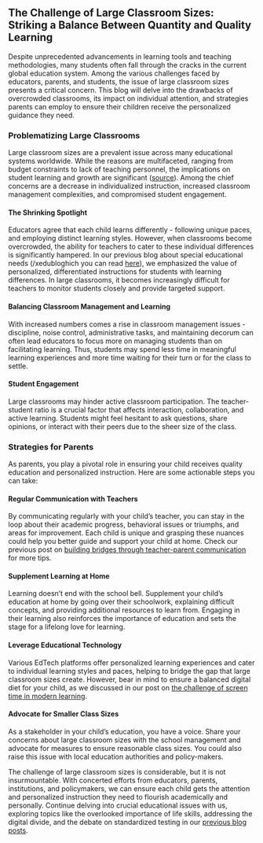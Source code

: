 ## The Challenge of Large Classroom Sizes: Striking a Balance Between Quantity and Quality Learning  

Despite unprecedented advancements in learning tools and teaching methodologies, many students often fall through the cracks in the current global education system. Among the various challenges faced by educators, parents, and students, the issue of large classroom sizes presents a critical concern. This blog will delve into the drawbacks of overcrowded classrooms, its impact on individual attention, and strategies parents can employ to ensure their children receive the personalized guidance they need.

### Problematizing Large Classrooms  
Large classroom sizes are a prevalent issue across many educational systems worldwide. While the reasons are multifaceted, ranging from budget constraints to lack of teaching personnel, the implications on student learning and growth are significant ([source](source.url)). Among the chief concerns are a decrease in individualized instruction, increased classroom management complexities, and compromised student engagement.

#### The Shrinking Spotlight  
Educators agree that each child learns differently - following unique paces, and employing distinct learning styles. However, when classrooms become overcrowded, the ability for teachers to cater to these individual differences is significantly hampered. In our previous blog about special educational needs (/xedubloghich you can read [here](/education-fundamentals/the-challenge-of-addressing-special-educational-needs.md)), we emphasized the value of personalized, differentiated instructions for students with learning differences. In large classrooms, it becomes increasingly difficult for teachers to monitor students closely and provide targeted support.

#### Balancing Classroom Management and Learning  
With increased numbers comes a rise in classroom management issues - discipline, noise control, administrative tasks, and maintaining decorum can often lead educators to focus more on managing students than on facilitating learning. Thus, students may spend less time in meaningful learning experiences and more time waiting for their turn or for the class to settle.

#### Student Engagement   
Large classrooms may hinder active classroom participation. The teacher-student ratio is a crucial factor that affects interaction, collaboration, and active learning. Students might feel hesitant to ask questions, share opinions, or interact with their peers due to the sheer size of the class.

### Strategies for Parents  
As parents, you play a pivotal role in ensuring your child receives quality education and personalized instruction. Here are some actionable steps you can take:

#### Regular Communication with Teachers  
By communicating regularly with your child’s teacher, you can stay in the loop about their academic progress, behavioral issues or triumphs, and areas for improvement. Each child is unique and grasping these nuances could help you better guide and support your child at home. Check our previous post on [building bridges through teacher-parent communication](/xedublogparental-engagement/teacher-parent-communication-building-a-bridge.md) for more tips.

#### Supplement Learning at Home  
Learning doesn’t end with the school bell. Supplement your child’s education at home by going over their schoolwork, explaining difficult concepts, and providing additional resources to learn from. Engaging in their learning also reinforces the importance of education and sets the stage for a lifelong love for learning.

#### Leverage Educational Technology  
Various EdTech platforms offer personalized learning experiences and cater to individual learning styles and paces, helping to bridge the gap that large classroom sizes create. However, bear in mind to ensure a balanced digital diet for your child, as we discussed in our post on [the challenge of screen time in modern learning](/xedublogdigital-transformation/the-challenge-of-screen-time-in-modern-learning.md).

#### Advocate for Smaller Class Sizes  
As a stakeholder in your child’s education, you have a voice. Share your concerns about large classroom sizes with the school management and advocate for measures to ensure reasonable class sizes. You could also raise this issue with local education authorities and policy-makers.

The challenge of large classroom sizes is considerable, but it is not insurmountable. With concerted efforts from educators, parents, institutions, and policymakers, we can ensure each child gets the attention and personalized instruction they need to flourish academically and personally. Continue delving into crucial educational issues with us, exploring topics like the overlooked importance of life skills, addressing the digital divide, and the debate on standardized testing in our [previous blog posts](/xedublogprevious-posts.md).